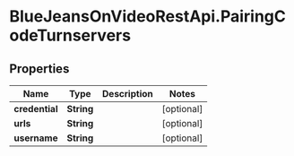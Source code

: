 # BlueJeansOnVideoRestApi.PairingCodeTurnservers

## Properties
Name | Type | Description | Notes
------------ | ------------- | ------------- | -------------
**credential** | **String** |  | [optional] 
**urls** | **String** |  | [optional] 
**username** | **String** |  | [optional] 


